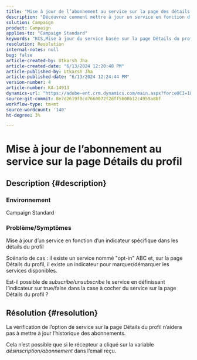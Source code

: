 ```yaml
---
title: "Mise à jour de l’abonnement au service sur la page des détails du profil"
description: "Découvrez comment mettre à jour un service en fonction d’un indicateur spécifique dans les détails de profil dans Adobe Campaign Standard."
solution: Campaign
product: Campaign
applies-to: "Campaign Standard"
keywords: "KCS,Mise à jour du service basée sur la page Détails du profil"
resolution: Resolution
internal-notes: null
bug: false
article-created-by: Utkarsh Jha
article-created-date: "6/13/2024 12:20:40 PM"
article-published-by: Utkarsh Jha
article-published-date: "6/13/2024 12:24:44 PM"
version-number: 4
article-number: KA-14913
dynamics-url: "https://adobe-ent.crm.dynamics.com/main.aspx?forceUCI=1&pagetype=entityrecord&etn=knowledgearticle&id=0be7f855-7f29-ef11-840a-00224808decd"
source-git-commit: 8e7d2619f0cd7660072f2dff5600b12c4959a8bf
workflow-type: tm+mt
source-wordcount: '140'
ht-degree: 3%

---
```


# Mise à jour de l’abonnement au service sur la page Détails du profil

## Description {#description}


### Environnement

Campaign Standard

### Problème/Symptômes

Mise à jour d’un service en fonction d’un indicateur spécifique dans les détails du profil



Scénario de cas : il existe un service nommé &quot;opt-in&quot; ABC et, sur la page Détails du profil, il existe un indicateur pour marquer/démarquer les services disponibles.

Est-il possible de *subscribe/unsubscribe* le service en définissant l’indicateur sur true/false dans la case à cocher du service sur la page Détails du profil ?
















## Résolution {#resolution}


La vérification de l’option de service sur la page Détails du profil n’aidera pas à mettre à jour l’historique des abonnements.

Cela n’est possible que si le récepteur a cliqué sur la variable *désinscription/abonnement* dans l’email reçu.
